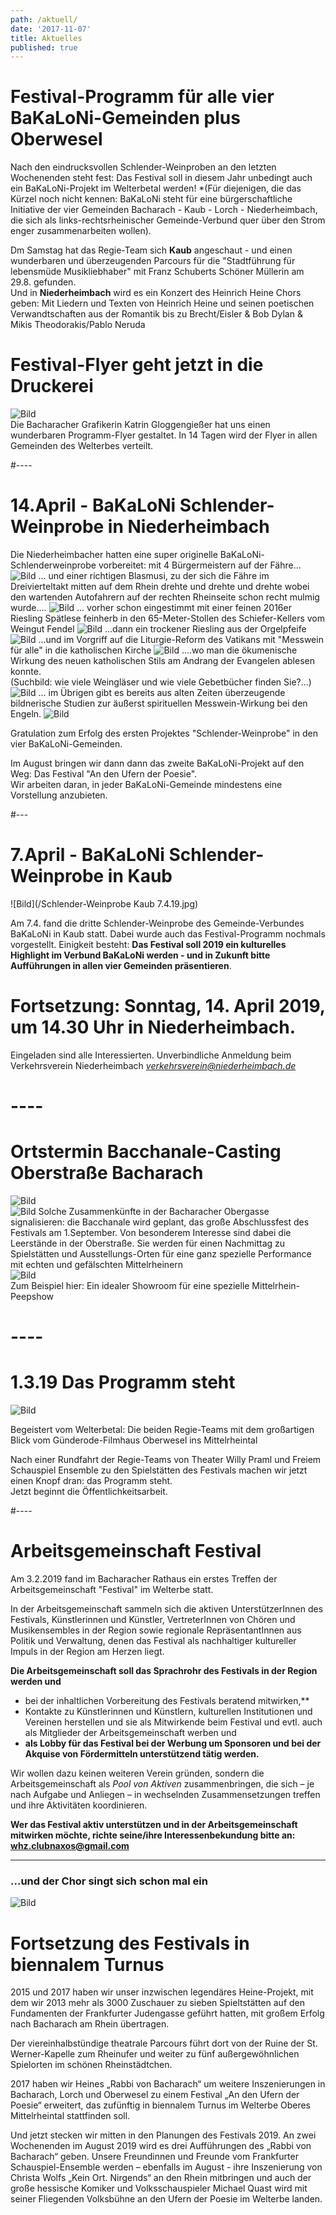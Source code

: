 ```yaml
---
path: /aktuell/
date: '2017-11-07'
title: Aktuelles
published: true
---
```


# Festival-Programm für alle vier BaKaLoNi-Gemeinden plus Oberwesel
Nach den eindrucksvollen  Schlender-Weinproben an den letzten Wochenenden steht fest: Das Festival soll in diesem Jahr unbedingt auch ein BaKaLoNi-Projekt im Welterbetal werden! *(Für diejenigen, die das Kürzel noch nicht kennen: BaKaLoNi steht für eine bürgerschaftliche Initiative der vier Gemeinden Bacharach - Kaub - Lorch - Niederheimbach, die sich als links-rechtsrheinischer Gemeinde-Verbund quer über den Strom enger zusammenarbeiten wollen).   
  
Dm Samstag hat das Regie-Team sich **Kaub** angeschaut - und einen wunderbaren und überzeugenden Parcours für die "Stadtführung für lebensmüde Musikliebhaber" mit Franz Schuberts Schöner Müllerin am 29.8. gefunden.    
Und in **Niederheimbach**  wird es ein Konzert des Heinrich Heine Chors geben: Mit Liedern und Texten von Heinrich Heine und seinen poetischen Verwandtschaften aus der Romantik bis zu Brecht/Eisler & Bob Dylan & Mikis Theodorakis/Pablo Neruda  


# Festival-Flyer geht jetzt in die Druckerei   
![Bild](/flyer-2.jpg)   
Die Bacharacher Grafikerin Katrin Gloggengießer hat uns einen wunderbaren Programm-Flyer gestaltet. In 14 Tagen wird der Flyer in allen Gemeinden des Welterbes verteilt.    

#----    


# 14.April -  BaKaLoNi Schlender-Weinprobe in Niederheimbach
Die Niederheimbacher hatten eine super originelle BaKaLoNi-Schlenderweinprobe vorbereitet: mit 4 Bürgermeistern auf der Fähre...
![Bild](/buegermeister-fähre.jpg)
... und einer richtigen Blasmusi, zu der sich die Fähre im Dreivierteltakt mitten auf dem Rhein drehte und drehte und drehte wobei den wartenden Autofahrern auf der rechten Rheinseite schon recht mulmig wurde....
![Bild](/faehre-musi.jpg)
... vorher schon eingestimmt mit einer feinen 2016er Riesling Spätlese feinherb in den 65-Meter-Stollen des Schiefer-Kellers vom Weingut Fendel 
![Bild](/keller.png)
...dann ein trockener Riesling aus der Orgelpfeife
![Bild](/orgelwein.png)
...und im Vorgriff auf die Liturgie-Reform des Vatikans mit "Messwein für alle" in die katholischen Kirche 
![Bild](/kirche-riesling.jpg)
....wo man die ökumenische Wirkung des neuen katholischen Stils am Andrang der Evangelen ablesen konnte.   
(Suchbild: wie viele Weingläser und wie viele Gebetbücher finden Sie?...)
![Bild](/kirche.jpg)
... im Übrigen gibt es bereits aus alten Zeiten überzeugende bildnerische Studien zur äußerst spirituellen Messwein-Wirkung bei den Engeln.
![Bild](/michael.jpg)

Gratulation zum Erfolg des ersten Projektes "Schlender-Weinprobe" in den vier BaKaLoNi-Gemeinden.

Im August bringen wir dann dann das zweite BaKaLoNi-Projekt auf den Weg: Das Festival "An den Ufern der Poesie".    
Wir arbeiten daran, in jeder BaKaLoNi-Gemeinde mindestens eine Vorstellung anzubieten.

#---   


# 7.April -  BaKaLoNi Schlender-Weinprobe in Kaub    

![Bild](/Schlender-Weinprobe Kaub 7.4.19.jpg)   

Am 7.4. fand die dritte Schlender-Weinprobe des Gemeinde-Verbundes BaKaLoNi in Kaub statt. Dabei wurde auch das Festival-Programm nochmals vorgestellt. 
Einigkeit besteht: **Das Festival soll 2019 ein kulturelles Highlight im Verbund BaKaLoNi werden - und in Zukunft bitte Aufführungen in allen vier Gemeinden präsentieren**.   

# Fortsetzung: Sonntag, 14. April 2019, um 14.30 Uhr in Niederheimbach.   
Eingeladen sind alle Interessierten. Unverbindliche Anmeldung beim Verkehrsverein Niederheimbach *verkehrsverein@niederheimbach.de*    

# ----    



# Ortstermin Bacchanale-Casting Oberstraße Bacharach   
![Bild](/bacchanalevb2.jpg)   
![Bild](/bacchanalevb1.jpg)
Solche Zusammenkünfte in der Bacharacher Obergasse signalisieren: die Bacchanale wird geplant, das große Abschlussfest des Festivals am 1.September. Von besonderem Interesse sind dabei die Leerstände in der Oberstraße. Sie werden für einen Nachmittag zu Spielstätten und Ausstellungs-Orten für eine ganz spezielle Performance mit echten und gefälschten Mittelrheinern   
![Bild](/bacchanalefenster1.jpg)   
Zum Beispiel hier: Ein idealer Showroom für eine spezielle Mittelrhein-Peepshow     

# ----

# 1.3.19  Das Programm steht
![Bild](/ghaus1.jpg)    

Begeistert vom Welterbetal: Die beiden Regie-Teams mit dem großartigen Blick vom Günderode-Filmhaus Oberwesel ins Mittelrheintal    

Nach einer Rundfahrt der Regie-Teams von Theater Willy Praml und Freiem Schauspiel Ensemble zu den Spielstätten des Festivals machen wir jetzt einen Knopf dran: das Programm steht.    
Jetzt beginnt die Öffentlichkeitsarbeit.    

#----    


# Arbeitsgemeinschaft Festival
Am 3.2.2019 fand im Bacharacher Rathaus ein erstes Treffen der Arbeitsgemeinschaft "Festival" im Welterbe statt.

In der  Arbeitsgemeinschaft sammeln sich die aktiven UnterstützerInnen des Festivals, Künstlerinnen und Künstler, VertreterInnen von Chören und Musikensembles in der Region sowie regionale RepräsentantInnen aus Politik und Verwaltung, denen das Festival als nachhaltiger kultureller Impuls in der Region am Herzen liegt.  

**Die Arbeitsgemeinschaft soll das Sprachrohr des Festivals in der Region werden und**      

+ bei der inhaltlichen Vorbereitung   des Festivals  beratend mitwirken,**  
+ Kontakte zu Künstlerinnen und Künstlern, kulturellen Institutionen und Vereinen herstellen und sie als Mitwirkende beim Festival und evtl. auch als Mitglieder der Arbeitsgemeinschaft werben und 
+ **als Lobby für das Festival bei der Werbung um Sponsoren und bei der Akquise von Fördermitteln unterstützend tätig werden.** 

Wir wollen dazu keinen weiteren Verein gründen, sondern die Arbeitsgemeinschaft als *Pool von Aktiven* zusammenbringen, die sich – je nach Aufgabe und Anliegen – in wechselnden Zusammensetzungen treffen und ihre Aktivitäten koordinieren.

**Wer das Festival aktiv unterstützen und in der Arbeitsgemeinschaft mitwirken möchte, richte seine/ihre Interessenbekundung bitte an:** 
**whz.clubnaxos@gmail.com**     

----    


<h3>...und der Chor singt sich schon mal ein</h3>

![Bild](/chor.jpg)     


# Fortsetzung des Festivals in biennalem Turnus
2015 und 2017 haben wir unser inzwischen legendäres Heine-Projekt, mit dem wir 2013  mehr als 3000 Zuschauer zu sieben Spieltstätten auf den  Fundamenten der Frankfurter Judengasse geführt hatten, mit großem Erfolg nach Bacharach am Rhein übertragen. 

Der viereinhalbstündige theatrale Parcours führt dort von der Ruine der St. Werner-Kapelle zum Rheinufer und weiter zu fünf außergewöhnlichen Spielorten im schönen Rheinstädtchen. 

2017 haben wir Heines „Rabbi von Bacharach“ um weitere Inszenierungen in Bacharach, Lorch und Oberwesel zu einem Festival  „An den Ufern der Poesie“ erweitert, das zufünftig in biennalem Turnus im Welterbe Oberes Mittelrheintal stattfinden soll.

Und jetzt stecken wir mitten in den Planungen des Festivals 2019. An zwei Wochenenden im August 2019 wird es drei Aufführungen des „Rabbi von Bacharach“ geben. Unsere Freundinnen und Freunde vom Frankfurter Schauspiel-Ensemble werden – ebenfalls im August - ihre Inszenierung von Christa Wolfs „Kein Ort. Nirgends“ an den Rhein mitbringen und auch der große hessische Komiker und Volksschauspieler Michael Quast wird  mit seiner Fliegenden Volksbühne an den Ufern der Poesie im Welterbe landen.
